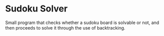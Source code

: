 # Sudoku Solver
Small program that checks whether a sudoku board is solvable or not, and then proceeds to solve it through the use of backtracking.

